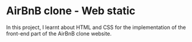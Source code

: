 # AirBnB clone - Web static

In this project, I learnt about HTML and CSS for the implementation of the front-end part of the AirBnB clone website.
